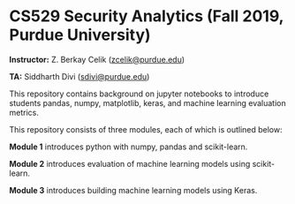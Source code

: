 # CS529 Security Analytics (Fall 2019, Purdue University)

**Instructor:** Z. Berkay Celik (zcelik@purdue.edu)

**TA:** Siddharth Divi (sdivi@purdue.edu)


This repository contains background on jupyter notebooks to introduce students pandas, numpy, matplotlib, keras, and machine learning evaluation metrics.

This repository consists of three modules, each of which is outlined below:

**Module 1** introduces python with numpy, pandas and scikit-learn.

**Module 2** introduces evaluation of machine learning models using scikit-learn.

**Module 3** introduces building machine learning models using Keras.
